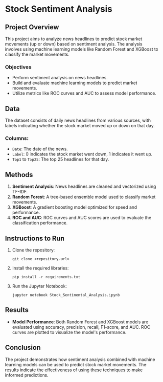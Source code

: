 
# Stock Sentiment Analysis

## Project Overview
This project aims to analyze news headlines to predict stock market movements (up or down) based on sentiment analysis. The analysis involves using machine learning models like Random Forest and XGBoost to classify the market movements.

### Objectives
- Perform sentiment analysis on news headlines.
- Build and evaluate machine learning models to predict market movements.
- Utilize metrics like ROC curves and AUC to assess model performance.

## Data
The dataset consists of daily news headlines from various sources, with labels indicating whether the stock market moved up or down on that day.

### Columns:
- `Date`: The date of the news.
- `Label`: 0 indicates the stock market went down, 1 indicates it went up.
- `Top1` to `Top25`: The top 25 headlines for that day.

## Methods
1. **Sentiment Analysis**: News headlines are cleaned and vectorized using TF-IDF.
2. **Random Forest**: A tree-based ensemble model used to classify market movements.
3. **XGBoost**: A gradient boosting model optimized for speed and performance.
4. **ROC and AUC**: ROC curves and AUC scores are used to evaluate the classification performance.

## Instructions to Run
1. Clone the repository:
   ```
   git clone <repository-url>
   ```
2. Install the required libraries:
   ```
   pip install -r requirements.txt
   ```
3. Run the Jupyter Notebook:
   ```
   jupyter notebook Stock_Sentimental_Analysis.ipynb
   ```

## Results
- **Model Performance**: Both Random Forest and XGBoost models are evaluated using accuracy, precision, recall, F1-score, and AUC. ROC curves are plotted to visualize the model's performance.

## Conclusion
The project demonstrates how sentiment analysis combined with machine learning models can be used to predict stock market movements. The results indicate the effectiveness of using these techniques to make informed predictions.
